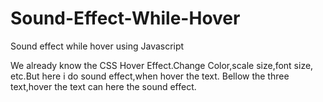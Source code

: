 # Sound-Effect-While-Hover
Sound effect while hover using Javascript

We already know the CSS Hover Effect.Change Color,scale size,font size, etc.But here i do sound effect,when hover the text.
Bellow the three text,hover the text can here the sound effect.
